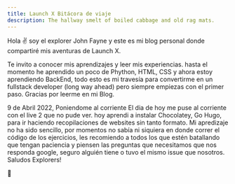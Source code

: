 ```yaml
---
title: Launch X Bitácora de viaje
description: The hallway smelt of boiled cabbage and old rag mats.
---
```


Hola ✌️  soy el explorer John Fayne y este es mi blog personal donde compartiré mis aventuras de Launch X.

Te invito a conocer mis aprendizajes y leer mis experiencias.
hasta el momento he aprendido un poco de Phython, HTML, CSS y ahora estoy aprendiendo BackEnd, todo esto es mi travesía para convertirme en un fullstack developer (long way ahead) pero siempre empiezas con el primer paso.
Gracias por leerme en mi Blog.

9 de Abril 2022, Poniendome al corriente
El dia de hoy me puse al corriente con el live 2 que no pude ver. hoy aprendi a instalar Chocolatey, Go Hugo, para ir haciendo recopilaciones de websites sin tanto formato. Mi apredizaje no ha sido sencillo, por momentos no sabía ni siquiera en donde correr el código de los ejercicios, les recomiendo a todos los que estén batallando que tengan paciencia y piensen las preguntas que necesitamos que nos responda google, seguro alguién tiene o tuvo el mismo issue que nosotros.
  Saludos Explorers!

🚀
